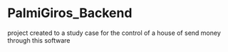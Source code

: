 # PalmiGiros_Backend
project created to a study case for the control of a house of send money through this software
